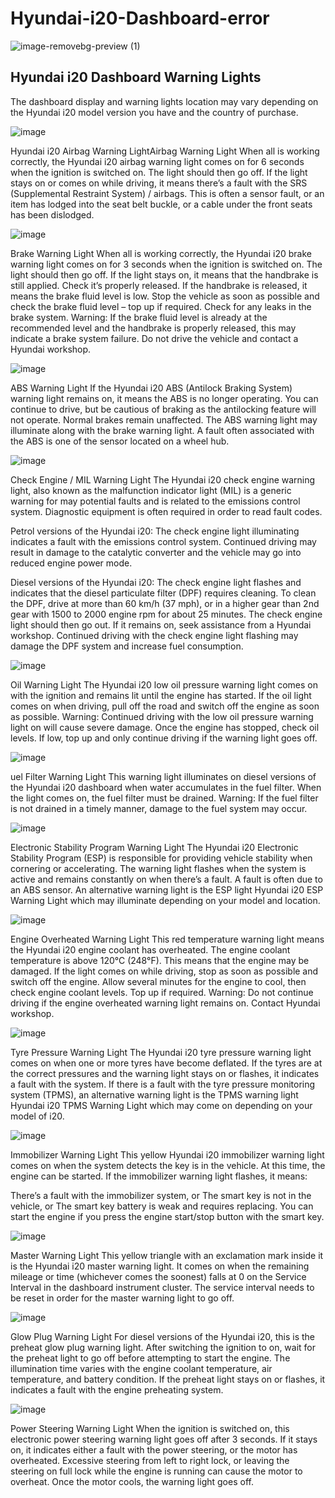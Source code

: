 # Hyundai-i20-Dashboard-error

![image-removebg-preview (1)](https://github.com/HackWithSumit/Hyundai-i20-Dashboard-error/assets/120317751/017a2702-f274-47a7-a04a-07dd3397f339)

<h2>Hyundai i20 Dashboard Warning Lights</h2>


The dashboard display and warning lights location may vary depending on the Hyundai i20 model version you have and the country of purchase.

![image](https://github.com/HackWithSumit/Hyundai-i20-Dashboard-error/assets/120317751/50063a87-941b-4f7d-ac04-86b092d7e12f)


Hyundai i20 Airbag Warning LightAirbag Warning Light
When all is working correctly, the Hyundai i20 airbag warning light comes on for 6 seconds when the ignition is switched on. The light should then go off. If the light stays on or comes on while driving, it means there’s a fault with the SRS (Supplemental Restraint System) / airbags. This is often a sensor fault, or an item has lodged into the seat belt buckle, or a cable under the front seats has been dislodged.


![image](https://github.com/HackWithSumit/Hyundai-i20-Dashboard-error/assets/120317751/e18bbe00-8cf6-4ddf-af4b-76be191b55f6)


Brake Warning Light
When all is working correctly, the  Hyundai i20 brake warning light comes on for 3 seconds when the ignition is switched on. The light should then go off. If the light stays on, it means that the handbrake is still applied. Check it’s properly released. If the handbrake is released, it means the brake fluid level is low. Stop the vehicle as soon as possible and check the brake fluid level – top up if required. Check for any leaks in the brake system. Warning: If the brake fluid level is already at the recommended level and the handbrake is properly released, this may indicate a brake system failure. Do not drive the vehicle and contact a  Hyundai workshop.



![image](https://github.com/HackWithSumit/Hyundai-i20-Dashboard-error/assets/120317751/71b24f5d-7eac-4b7c-acb9-f23b3570608c)


ABS Warning Light
If the  Hyundai i20 ABS (Antilock Braking System) warning light remains on, it means the ABS is no longer operating. You can continue to drive, but be cautious of braking as the antilocking feature will not operate. Normal brakes remain unaffected. The ABS warning light may illuminate along with the brake warning light. A fault often associated with the ABS is one of the sensor located on a wheel hub.

![image](https://github.com/HackWithSumit/Hyundai-i20-Dashboard-error/assets/120317751/162546c6-2b07-450f-a7c2-76a86e6a834e)


Check Engine / MIL Warning Light
The  Hyundai i20 check engine warning light, also known as the malfunction indicator light (MIL) is a generic warning for may potential faults and is related to the emissions control system. Diagnostic equipment is often required in order to read fault codes.

Petrol versions of the  Hyundai i20: The check engine light illuminating indicates a fault with the emissions control system. Continued driving may result in damage to the catalytic converter and the vehicle may go into reduced engine power mode.


Diesel versions of the Hyundai i20: The check engine light flashes and indicates that the diesel particulate filter (DPF) requires cleaning. To clean the DPF, drive at more than 60 km/h (37 mph), or in a higher gear than 2nd gear with 1500 to 2000 engine rpm for  about 25 minutes. The check engine light should then go out. If it remains on, seek assistance from a  Hyundai workshop. Continued driving with the check engine light flashing may damage the DPF system and increase fuel consumption.


![image](https://github.com/HackWithSumit/Hyundai-i20-Dashboard-error/assets/120317751/f395b236-b127-42b1-8949-8aac588ae3bd)

Oil Warning Light
The  Hyundai i20 low oil pressure warning light comes on with the ignition and remains lit until the engine has started. If the oil light comes on when driving, pull off the road and switch off the engine as soon as possible. Warning: Continued driving with the low oil pressure warning light on will cause severe damage. Once the engine has stopped, check oil levels. If low, top up and only continue driving if the warning light goes off.

![image](https://github.com/HackWithSumit/Hyundai-i20-Dashboard-error/assets/120317751/58f9dac3-5100-4fed-b06c-57f9b3f56314)

uel Filter Warning Light
This warning light illuminates on diesel versions of the  Hyundai i20 dashboard when water accumulates in the fuel filter. When the light comes on, the fuel filter must be drained. Warning: If the fuel filter is not drained in a timely manner, damage to the fuel system may occur.

![image](https://github.com/HackWithSumit/Hyundai-i20-Dashboard-error/assets/120317751/1e394fe9-e773-41a0-8b65-c8bcc30ec740)


Electronic Stability Program Warning Light
The  Hyundai i20 Electronic Stability Program (ESP) is responsible for providing vehicle stability when cornering or accelerating. The warning light flashes when the system is active and remains constantly on when there’s a fault. A fault is often due to an ABS sensor. An alternative warning light is the ESP light Hyundai i20 ESP Warning Light which may illuminate depending on your model and location.

![image](https://github.com/HackWithSumit/Hyundai-i20-Dashboard-error/assets/120317751/239dc295-d6fb-4c0f-8675-636d1e736dbe)

Engine Overheated Warning Light
This red temperature warning light means the  Hyundai i20 engine coolant has overheated. The engine coolant temperature is above 120°C (248°F). This means that the engine may be damaged. If the light comes on while driving, stop as soon as possible and switch off the engine. Allow several minutes for the engine to cool, then check engine coolant levels. Top up if required. Warning: Do not continue driving if the engine overheated warning light remains on. Contact  Hyundai workshop.

![image](https://github.com/HackWithSumit/Hyundai-i20-Dashboard-error/assets/120317751/691674f0-f26e-413f-8ddd-fa0cc3267978)

Tyre Pressure Warning Light
The  Hyundai i20 tyre pressure warning light comes on when one or more tyres have become deflated. If the tyres are at the correct pressures and the warning light stays on or flashes, it indicates a fault with the system. If there is a fault with the tyre pressure monitoring system (TPMS), an alternative warning light is the TPMS warning light Hyundai i20 TPMS Warning Light which may come on depending on your model of i20.

![image](https://github.com/HackWithSumit/Hyundai-i20-Dashboard-error/assets/120317751/c01c96f8-f8ff-4bdf-914c-cd8f929b127a)


Immobilizer Warning Light
This yellow  Hyundai i20 immobilizer warning light comes on when the system detects the key is in the vehicle. At this time, the engine can be started. If the immobilizer warning light flashes, it means:

There’s a fault with the immobilizer system, or
The smart key is not in the vehicle, or
The smart key battery is weak and requires replacing. You can start the engine if you press the engine start/stop button with the smart key.


![image](https://github.com/HackWithSumit/Hyundai-i20-Dashboard-error/assets/120317751/84834353-5302-4c38-854a-8c94db2adc73)

Master Warning Light
This yellow triangle with an exclamation mark inside it is the  Hyundai i20 master warning light. It comes on when the remaining mileage or time (whichever comes the soonest) falls at 0 on the Service Interval in the dashboard instrument cluster. The service interval needs to be reset in order for the master warning light to go off.


![image](https://github.com/HackWithSumit/Hyundai-i20-Dashboard-error/assets/120317751/f243a23a-44dd-48ca-9019-ce2c4d3fae59)

Glow Plug Warning Light
For diesel versions of the  Hyundai i20, this is the preheat glow plug warning light. After switching the ignition to on, wait for the preheat light to go off before attempting to start the engine. The illumination time varies with the engine coolant temperature, air temperature, and battery condition. If the preheat light stays on or flashes, it indicates a fault with the engine preheating system.


![image](https://github.com/HackWithSumit/Hyundai-i20-Dashboard-error/assets/120317751/e8524265-4493-43e9-a74e-63ecbcf5d322)

Power Steering Warning Light
When the ignition is switched on, this electronic power steering warning light goes off after 3 seconds. If it stays on, it indicates either a fault with the power steering, or the motor has overheated. Excessive steering from left to right lock, or leaving the steering on full lock while the engine is running can cause the motor to overheat. Once the motor cools, the warning light goes off.













